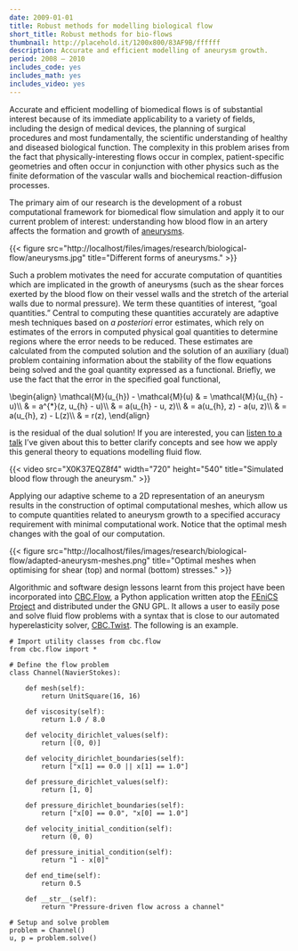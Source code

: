 ```yaml
---
date: 2009-01-01
title: Robust methods for modelling biological flow
short_title: Robust methods for bio-flows
thumbnail: http://placehold.it/1200x800/83AF9B/ffffff
description: Accurate and efficient modelling of aneurysm growth.
period: 2008 – 2010
includes_code: yes
includes_math: yes
includes_video: yes
---
```


Accurate and efficient modelling of biomedical flows is of substantial
interest because of its immediate applicability to a variety of
fields, including the design of medical devices, the planning of
surgical procedures and most fundamentally, the scientific
understanding of healthy and diseased biological function. The
complexity in this problem arises from the fact that
physically-interesting flows occur in complex, patient-specific
geometries and often occur in conjunction with other physics such as
the finite deformation of the vascular walls and biochemical
reaction-diffusion processes.

The primary aim of our research is the development of a robust
computational framework for biomedical flow simulation and apply it to
our current problem of interest: understanding how blood flow in an
artery affects the formation and growth of
[aneurysms](http://en.wikipedia.org/wiki/Aneurysm).

{{< figure src="http://localhost/files/images/research/biological-flow/aneurysms.jpg" title="Different forms of aneurysms." >}}

Such a problem motivates the need for accurate computation of
quantities which are implicated in the growth of aneurysms (such as
the shear forces exerted by the blood flow on their vessel walls and
the stretch of the arterial walls due to normal pressure). We term
these quantities of interest, “goal quantities.” Central to computing
these quantities accurately are adaptive mesh techniques based on _a
posteriori_ error estimates, which rely on estimates of the errors in
computed physical goal quantities to determine regions where the error
needs to be reduced. These estimates are calculated from the computed
solution and the solution of an auxiliary (dual) problem containing
information about the stability of the flow equations being solved and
the goal quantity expressed as a functional. Briefly, we use the fact
that the error in the specified goal functional,

<p>
\begin{align}
\mathcal{M}(u_{h}) - \mathcal{M}(u)
& = \mathcal{M}(u_{h} - u)\\
& = a^{*}(z, u_{h} - u)\\
& = a(u_{h} - u, z)\\
& = a(u_{h}, z) - a(u, z)\\
& = a(u_{h}, z) - L(z)\\
& = r(z),
\end{align}
</p>

is the residual of the dual solution! If you are interested, you can
<a href="">listen to a talk</a> I’ve given about this to better
clarify concepts and see how we apply this general theory to equations
modelling fluid flow.

{{< video src="X0K37EQZ8f4" width="720" height="540" title="Simulated blood flow through the aneurysm." >}}

Applying our adaptive scheme to a 2D representation of an aneurysm
results in the construction of optimal computational meshes, which
allow us to compute quantities related to aneurysm growth to a
specified accuracy requirement with minimal computational work. Notice
that the optimal mesh changes with the goal of our computation.

{{< figure src="http://localhost/files/images/research/biological-flow/adapted-aneurysm-meshes.png" title="Optimal meshes when optimising for shear (top) and normal (bottom) stresses." >}}

Algorithmic and software design lessons learnt from this project have
been incorporated into [CBC.Flow](https://launchpad.net/cbc.solve), a
Python application written atop the [FEniCS
Project](http://fenicsproject.org/) and distributed under the GNU
GPL. It allows a user to easily pose and solve fluid flow problems
with a syntax that is close to our automated hyperelasticity solver,
[CBC.Twist](http://localhost/research/automated-mechanics/). The
following is an example.

````
# Import utility classes from cbc.flow
from cbc.flow import *

# Define the flow problem
class Channel(NavierStokes):

    def mesh(self):
        return UnitSquare(16, 16)

    def viscosity(self):
        return 1.0 / 8.0

    def velocity_dirichlet_values(self):
        return [(0, 0)]

    def velocity_dirichlet_boundaries(self):
        return ["x[1] == 0.0 || x[1] == 1.0"]

    def pressure_dirichlet_values(self):
        return [1, 0]

    def pressure_dirichlet_boundaries(self):
        return ["x[0] == 0.0", "x[0] == 1.0"]

    def velocity_initial_condition(self):
        return (0, 0)

    def pressure_initial_condition(self):
        return "1 - x[0]"

    def end_time(self):
        return 0.5

    def __str__(self):
        return "Pressure-driven flow across a channel"

# Setup and solve problem
problem = Channel()
u, p = problem.solve()
````
